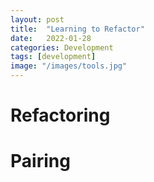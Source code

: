 ```yaml
---
layout: post
title:  "Learning to Refactor"
date:   2022-01-28
categories: Development
tags: [development]
image: "/images/tools.jpg"
---
```


# Refactoring

# Pairing
